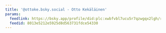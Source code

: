 ```yaml
---
title: '@ottoke.bsky.social - Otto Kekäläinen'
params:
  feedlink: https://bsky.app/profile/did:plc:xwbfvbl7ucu5r7qzwgqx2lgh/rss
  feedid: 8013e5212e5925d8d563731fdce54330
---
```

